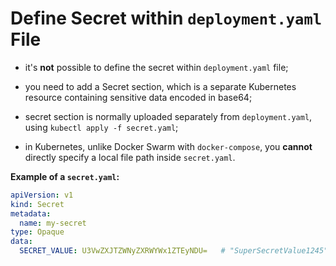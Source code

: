 # Define Secret within `deployment.yaml` File

- it's **not** possible to define the secret within `deployment.yaml` file;
- you need to add a Secret section, which is a separate Kubernetes resource containing sensitive data encoded in base64;
- secret section is normally uploaded separately from `deployment.yaml`, using `kubectl apply -f secret.yaml`;


- in Kubernetes, unlike Docker Swarm with `docker-compose`, you **cannot** directly specify a local file path inside `secret.yaml`.

**Example of a `secret.yaml`:**

```yaml
apiVersion: v1
kind: Secret
metadata:
  name: my-secret
type: Opaque
data:
  SECRET_VALUE: U3VwZXJTZWNyZXRWYWx1ZTEyNDU=   # "SuperSecretValue1245" in base64
```
